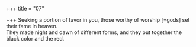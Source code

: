 +++
title = "07"

+++
Seeking a portion of favor in you, those worthy of worship [=gods] set  their fame in heaven.  
They made night and dawn of different forms, and they put together  the black color and the red.  